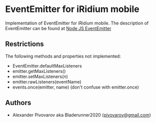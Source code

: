 # EventEmitter for iRidium mobile 

Implementation of EventEmitter for iRidium mobile.
The description of EventEmitter can be found at [Node JS EventEmitter](https://nodejs.org/api/events.html#events_error_events)

## Restrictions

The following methods and properties not implemented:
* EventEmitter.defaultMaxListeners
* emitter.getMaxListeners()
* emitter.setMaxListeners(n)
* emitter.rawListeners(eventName)
* events.once(emitter, name) (don't confuse with emitter.once)

## Authors

* Alexander Pivovarov aka Bladerunner2020 ([pivovarov@gmail.com](mailto:pivovarov@gmail.com))
